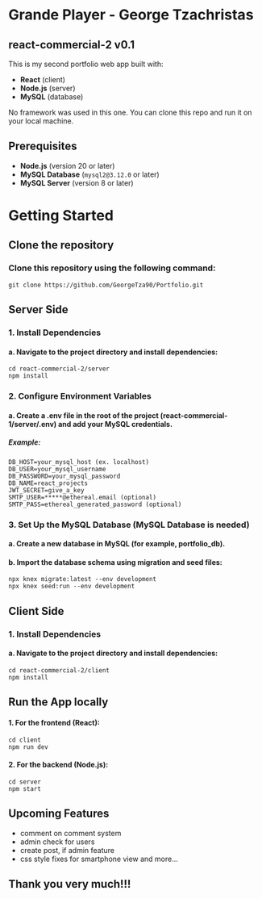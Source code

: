 # Grande Player - George Tzachristas
## react-commercial-2 v0.1
This is my second portfolio web app built with:  
- **React** (client)  
- **Node.js** (server)  
- **MySQL** (database)  

No framework was used in this one. You can clone this repo and run it on your local machine.  

## Prerequisites  
- **Node.js** (version 20 or later)  
- **MySQL Database** (`mysql2@3.12.0` or later)  
- **MySQL Server** (version 8 or later)  

# Getting Started
## Clone the repository
### Clone this repository using the following command:      

    git clone https://github.com/GeorgeTza90/Portfolio.git
     
## Server Side
### 1. Install Dependencies
####    a. Navigate to the project directory and install dependencies:
    cd react-commercial-2/server
    npm install

### 2. Configure Environment Variables
####    a. Create a .env file in the root of the project (react-commercial-1/server/.env) and add your MySQL credentials. 
#####   Example: 
    DB_HOST=your_mysql_host (ex. localhost)
    DB_USER=your_mysql_username
    DB_PASSWORD=your_mysql_password
    DB_NAME=react_projects
    JWT_SECRET=give_a_key
    SMTP_USER=*****@ethereal.email (optional)
    SMTP_PASS=ethereal_generated_password (optional)

### 3. Set Up the MySQL Database (MySQL Database is needed)        
####    a. Create a new database in MySQL (for example, portfolio_db).
####    b. Import the database schema using migration and seed files:
    npx knex migrate:latest --env development
    npx knex seed:run --env development

## Client Side
### 1. Install Dependencies
####    a. Navigate to the project directory and install dependencies:
    cd react-commercial-2/client
    npm install

## Run the App locally
####    1. For the frontend (React):
    cd client
    npm run dev

####    2. For the backend (Node.js):
    cd server
    npm start

## Upcoming Features
- comment on comment system
- admin check for users 
- create post, if admin feature
- css style fixes for smartphone view and more...


## Thank you very much!!!